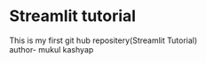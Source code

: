 # Streamlit tutorial
This is my first git hub repositery(Streamlit Tutorial)
<br>
author- mukul kashyap
